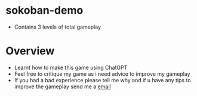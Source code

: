 # sokoban-demo
- Contains 3 levels of total gameplay

# Overview
- Learnt how to make this game using ChatGPT
- Feel free to critique my game as i need advice to improve my gameplay
- If you had a bad experience please tell me why and if u have any tips to improve the gameplay send me a [email](redstonemc2003@gmail.com)
